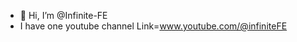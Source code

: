- 👋 Hi, I’m @Infinite-FE
- I have one youtube channel Link=www.youtube.com/@infiniteFE
<!---
Infinite-FE/Infinite-FE is a ✨ special ✨ repository because its `README.md` (this file) appears on your GitHub profile.
You can click the Preview link to take a look at your changes.
--->
